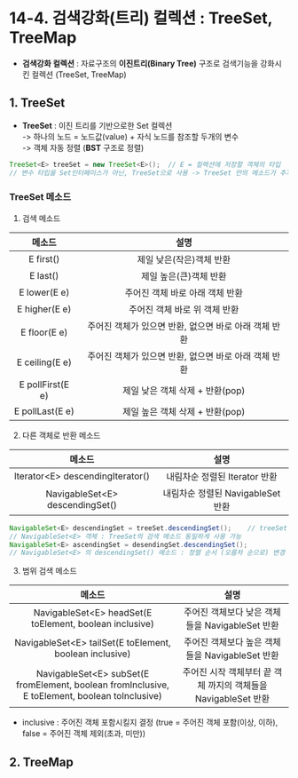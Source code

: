 # 14-4. 검색강화(트리) 컬렉션 : TreeSet, TreeMap

- **검색강화 컬렉션** : 자료구조의 **이진트리(Binary Tree)** 구조로 검색기능을 강화시킨 컬렉션 (TreeSet, TreeMap)  

## 1. TreeSet

- **TreeSet** : 이진 트리를 기반으로한 Set 컬렉션   
-> 하나의 노드 = 노드값(value) + 자식 노드를 참조할 두개의 변수  
-> 객체 자동 정렬 (**BST** 구조로 정렬)  

```java
TreeSet<E> treeSet = new TreeSet<E>();  // E = 컬렉션에 저장할 객체의 타입
// 변수 타입을 Set인터페이스가 아닌, TreeSet으로 사용 -> TreeSet 만의 메소드가 추가로 있어서
``` 

### TreeSet 메소드
1. 검색 메소드

메소드|설명
:---:|:---:
E first()|제일 낮은(작은)객체 반환
E last()|제일 높은(큰)객체 반환
E lower(E e)|주어진 객체 바로 아래 객체 반환
E higher(E e)|주어진 객체 바로 위 객체 반환
E floor(E e)|주어진 객체가 있으면 반환, 없으면 바로 아래 객체 반환
E ceiling(E e)|주어진 객체가 있으면 반환, 없으면 바로 아래 객체 반환
E pollFirst(E e)|제일 낮은 객체 삭제 + 반환(pop)
E pollLast(E e)|제일 높은 객체 삭제 + 반환(pop)

2. 다른 객체로 반환 메소드

메소드|설명
:---:|:---:
lterator\<E> descendingIterator()|내림차순 정렬된 Iterator 반환
NavigableSet\<E> descendingSet()|내림차순 정렬된 NavigableSet 반환
```java
NavigableSet<E> descendingSet = treeSet.descendingSet();    // treeSet 객체를 NavigableSet 객체로 반환
// NavigableSet<E> 객체 : TreeSet의 검색 메소드 동일하게 사용 가능 
NavigableSet<E> ascendingSet = desendingSet.descendingSet();   
// NavigableSet<E> 의 descendingSet() 메소드 : 정렬 순서 (오름차 순으로) 변경 가능
```

3. 범위 검색 메소드 

메소드|설명
:---:|:---:
NavigableSet\<E> headSet(E toElement, boolean inclusive)|주어진 객체보다 낮은 객체들을 NavigableSet 반환 
NavigableSet\<E> tailSet(E toElement, boolean inclusive)|주어진 객체보다 높은 객체들을 NavigableSet 반환 
NavigableSet\<E> subSet(E fromElement, boolean fromInclusive, E toElement, boolean toInclusive)|주어진 시작 객체부터 끝 객체 까지의 객체들을 NavigableSet 반환 
- inclusive : 주어진 객체 포함시킬지 결정 (true = 주어진 객체 포함(이상, 이하), false = 주어진 객체 제외(초과, 미만))

## 2. TreeMap

